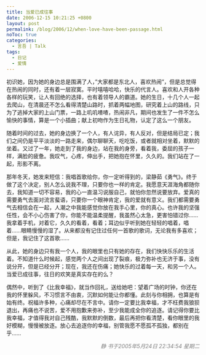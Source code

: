 ```yaml
---
title: 当爱已成往事
date: 2006-12-15 10:21:25 +0800
layout: post
permalink: /blog/2006/12/when-love-have-been-passage.html
noToc: true
categories:
  - 言吾 | Talk
tags:
  - 日记
  - 爱情
---
```

初识她，因为她的身边总是围满了人，&#8221;大家都是东北人，喜欢热闹&#8221;，但是总觉得在热闹的同时，还有着一层寂寞。平时嘻嘻哈哈，快乐的代言人。喜欢和人开各种各样的玩笑，让人有回绝的选择，也有着领导人的霸道。她的生日，十几个人一起去爬山，在清晨还不怎么看得清楚山路时，抓着两幅地图，研究着上山的路线，只为了逃掉大家的上山门票，一路上叽叽喳喳，热闹非凡，期间也发生了一件不怎么愉快的事情，算是一个小插曲；献上初吻作为生日礼物，认定了这么一个朋友。

随着时间的过去，她的身边换了一个人，有人诧异，有人反对，但是结局已定；我们之间仍是平平淡淡的一路走来，偶尔聊聊天，吃吃饭，或者就相对坐着，默默的坐着。又过了一年，她走到了我的身边，站在我的身旁，看着我，委屈的孩子一样，满脸的疲惫。我叹气，心疼，伸出手，把她抱在怀里，久久的。我们站在了一起，形影不离。

<!--more-->

那年冬天，她发来短信：我唱首歌给你，你一定听得到的，梁静茹《勇气》。终于做了这个决定，别人怎么说我不理，只要你也一样的肯定。我愿意天涯海角都随你去，我知道一切不容易，我的心一直温习说服自己，就怕你忽然说要放弃。爱真的需要勇气去面对流言蜚语，只要你一个眼神肯定，我的爱就有意义。我们都需要勇气去相信会在一起，人潮之中我能感觉你放在我手心里，你的真心。也许我的坚强任性，会不小心伤害了你，你能不能温柔提醒，我虽然心太急，更害怕错过你&#8230;&#8230;我拿着手机，对着它，久久的看着，看着；耳边似乎听到她在轻轻的唱着，唱着&#8230;&#8230;眼睛慢慢的湿了。从来都没有记住过任何一首歌的歌词，无论我有多喜欢；但是，我记住了这首歌&#8230;&#8230;

从此，她的身边只有我一个人，我的眼里也只有她的存在，我们快快乐乐的生活着。不知道什么时候起，感觉两个人之间出现了裂痕，极力弥补也无济于事，没有说分开，但是已经分开；现在，我还在伤痛；她快乐的过着每一天，和另一个人。当爱已成往事，往日的欢笑是真实存在的么？

偶然中，听到了《比我幸福》，就当作回礼，送给她吧：望着广场的时钟，你还在我的怀里躲风，不习惯言不由衷，沉默如何能让你都懂。此刻与你相拥，也算是有始有终。祝福许多种，心痛却尽在不言中。请你一定要比我幸福，才不枉费我狼狈退出，再痛也不说苦，爱不用抱歉来弥补，至少我能成全你的追逐。请记得你要比我幸福，才值得我对自己残酷，我默默的倒数，最后再把你看清楚，看你眼里的我好模糊，慢慢被放逐。放心去追逐你的幸福，别管我愿不愿孤不孤独，都别在乎&#8230;&#8230;

<span style="color: gray; float: right;">*静 书于2005年5月24日 22:34:54 星期二*</span>